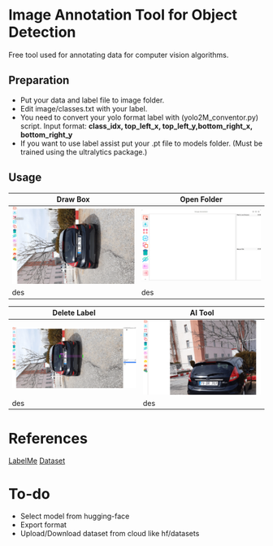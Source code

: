 # Image Annotation Tool for Object Detection
Free tool used for annotating data for computer vision algorithms. 



## Preparation
* Put your data and label file to image folder.
* Edit image/classes.txt with your label.
* You need to convert your yolo format label with (yolo2M_conventor.py) script. Input format: **class_idx, top_left_x, top_left_y,bottom_right_x, bottom_right_y**
* If you want to use label assist put your .pt file to models folder. (Must be trained using the ultralytics package.)

## Usage

| Draw Box           | Open Folder    |
|----------------------|----------------------|
| ![GIF 1](/readme/box.gif) | ![GIF 2](/readme/opendic.gif) |
| des          | des         |

| Delete Label          | AI Tool           |
|----------------------|----------------------|
| ![GIF 1](/readme/delete.gif) | ![GIF 2](/readme/ai.gif) |
| des           | des         |





# References
[LabelMe](https://github.com/wkentaro/labelme)
[Dataset](https://www.kaggle.com/datasets/smaildurcan/turkish-license-plate-dataset)

# To-do
* Select model from hugging-face
* Export format
* Upload/Download dataset from cloud like hf/datasets
